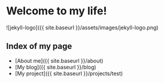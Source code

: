 # Welcome to my life!

![jekyll-logo]({{ site.baseurl }}/assets/images/jekyll-logo.png)

## Index of my page
* [About me]({{ site.baseurl }}/about)
* [My blog]({{ site.baseurl }}/blog)
* [My project]({{ site.baseurl }}/projects/test)